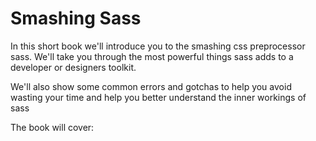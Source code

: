 # Smashing Sass 

In this short book we'll introduce you to the smashing css preprocessor sass. We'll take you through the most powerful things sass adds to a developer or designers toolkit.

We'll also show some common errors and gotchas to help you avoid wasting your time and help you better understand the inner workings of sass

The book will cover:

